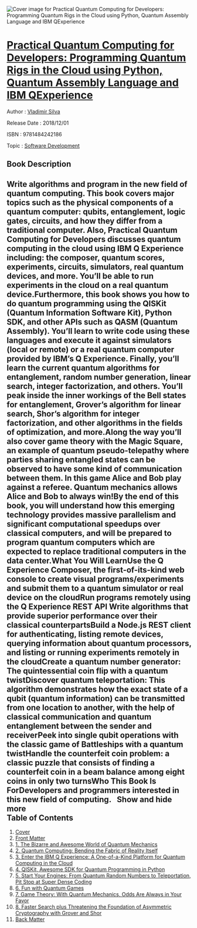 ![Cover image for Practical Quantum Computing for Developers: Programming Quantum Rigs in the Cloud using Python, Quantum Assembly Language and IBM QExperience](https://imgdetail.ebookreading.net/cover/cover/software_development/EB9781484242186.jpg)

[Practical Quantum Computing for Developers: Programming Quantum Rigs in the Cloud using Python, Quantum Assembly Language and IBM QExperience](https://ebookreading.net/view/book/Practical+Quantum+Computing+for+Developers%3A+Programming+Quantum+Rigs+in+the+Cloud+using+Python%2C+Quantum+Assembly+Language+and+IBM+QExperience-EB9781484242186_1.html "Practical Quantum Computing for Developers: Programming Quantum Rigs in the Cloud using Python, Quantum Assembly Language and IBM QExperience")
====================================================================================================================

Author : [Vladimir Silva](https://ebookreading.net/search/author/Vladimir+Silva)

Release Date : 2018/12/01

ISBN : 9781484242186

Topic : [Software Development](https://ebookreading.net/search/category/software-development)

Book Description
-----------------

 Write algorithms and program in the new field of quantum computing. This book covers major topics such as the physical components of a quantum computer: qubits, entanglement, logic gates, circuits, and how they differ from a traditional computer. Also, Practical Quantum Computing for Developers discusses quantum computing in the cloud using IBM Q Experience including: the composer, quantum scores, experiments, circuits, simulators, real quantum devices, and more. You’ll be able to run experiments in the cloud on a real quantum device.Furthermore, this book shows you how to do quantum programming using the QISKit (Quantum Information Software Kit), Python SDK, and other APIs such as QASM (Quantum Assembly). You’ll learn to write code using these languages and execute it against simulators (local or remote) or a real quantum computer provided by IBM’s Q Experience. Finally, you’ll learn the current quantum algorithms for entanglement, random number generation, linear search, integer factorization, and others. You’ll peak inside the inner workings of the Bell states for entanglement, Grover’s algorithm for linear search, Shor’s algorithm for integer factorization, and other algorithms in the fields of optimization, and more.Along the way you’ll also cover game theory with the Magic Square, an example of quantum pseudo-telepathy where parties sharing entangled states can be observed to have some kind of communication between them. In this game Alice and Bob play against a referee. Quantum mechanics allows Alice and Bob to always win!By the end of this book, you will understand how this emerging technology provides massive parallelism and significant computational speedups over classical computers, and will be prepared to program quantum computers which are expected to replace traditional computers in the data center.What You Will LearnUse the Q Experience Composer, the first-of-its-kind web console to create visual programs/experiments and submit them to a quantum simulator or real device on the cloudRun programs remotely using the Q Experience REST API Write algorithms that provide superior performance over their classical counterpartsBuild a Node.js REST client for authenticating, listing remote devices, querying information about quantum processors, and listing or running experiments remotely in the cloudCreate a quantum number generator: The quintessential coin flip with a quantum twistDiscover quantum teleportation: This algorithm demonstrates how the exact state of a qubit (quantum information) can be transmitted from one location to another, with the help of classical communication and quantum entanglement between the sender and receiverPeek into single qubit operations with the classic game of Battleships with a quantum twistHandle the counterfeit coin problem: a classic puzzle that consists of finding a counterfeit coin in a beam balance among eight coins in only two turnsWho This Book Is ForDevelopers and programmers interested in this new field of computing.          Show and hide more                
Table of Contents
-----------------

1. [Cover](https://ebookreading.net/view/book/Practical+Quantum+Computing+for+Developers%3A+Programming+Quantum+Rigs+in+the+Cloud+using+Python%2C+Quantum+Assembly+Language+and+IBM+QExperience-EB9781484242186_1.html)
1. [Front Matter](https://ebookreading.net/view/book/Practical+Quantum+Computing+for+Developers%3A+Programming+Quantum+Rigs+in+the+Cloud+using+Python%2C+Quantum+Assembly+Language+and+IBM+QExperience-EB9781484242186_2.html)
1. [1. The Bizarre and Awesome World of Quantum Mechanics](https://ebookreading.net/view/book/Practical+Quantum+Computing+for+Developers%3A+Programming+Quantum+Rigs+in+the+Cloud+using+Python%2C+Quantum+Assembly+Language+and+IBM+QExperience-EB9781484242186_3.html)
1. [2. Quantum Computing: Bending the Fabric of Reality Itself](https://ebookreading.net/view/book/Practical+Quantum+Computing+for+Developers%3A+Programming+Quantum+Rigs+in+the+Cloud+using+Python%2C+Quantum+Assembly+Language+and+IBM+QExperience-EB9781484242186_4.html)
1. [3. Enter the IBM Q Experience: A One-of-a-Kind Platform for Quantum Computing in the Cloud](https://ebookreading.net/view/book/Practical+Quantum+Computing+for+Developers%3A+Programming+Quantum+Rigs+in+the+Cloud+using+Python%2C+Quantum+Assembly+Language+and+IBM+QExperience-EB9781484242186_5.html)
1. [4. QISKit, Awesome SDK for Quantum Programming in Python](https://ebookreading.net/view/book/Practical+Quantum+Computing+for+Developers%3A+Programming+Quantum+Rigs+in+the+Cloud+using+Python%2C+Quantum+Assembly+Language+and+IBM+QExperience-EB9781484242186_6.html)
1. [5. Start Your Engines: From Quantum Random Numbers to Teleportation, Pit Stop at Super Dense Coding](https://ebookreading.net/view/book/Practical+Quantum+Computing+for+Developers%3A+Programming+Quantum+Rigs+in+the+Cloud+using+Python%2C+Quantum+Assembly+Language+and+IBM+QExperience-EB9781484242186_7.html)
1. [6. Fun with Quantum Games](https://ebookreading.net/view/book/Practical+Quantum+Computing+for+Developers%3A+Programming+Quantum+Rigs+in+the+Cloud+using+Python%2C+Quantum+Assembly+Language+and+IBM+QExperience-EB9781484242186_8.html)
1. [7. Game Theory: With Quantum Mechanics, Odds Are Always in Your Favor](https://ebookreading.net/view/book/Practical+Quantum+Computing+for+Developers%3A+Programming+Quantum+Rigs+in+the+Cloud+using+Python%2C+Quantum+Assembly+Language+and+IBM+QExperience-EB9781484242186_9.html)
1. [8. Faster Search plus Threatening the Foundation of Asymmetric Cryptography with Grover and Shor](https://ebookreading.net/view/book/Practical+Quantum+Computing+for+Developers%3A+Programming+Quantum+Rigs+in+the+Cloud+using+Python%2C+Quantum+Assembly+Language+and+IBM+QExperience-EB9781484242186_10.html)
1. [Back Matter](https://ebookreading.net/view/book/Practical+Quantum+Computing+for+Developers%3A+Programming+Quantum+Rigs+in+the+Cloud+using+Python%2C+Quantum+Assembly+Language+and+IBM+QExperience-EB9781484242186_11.html)
